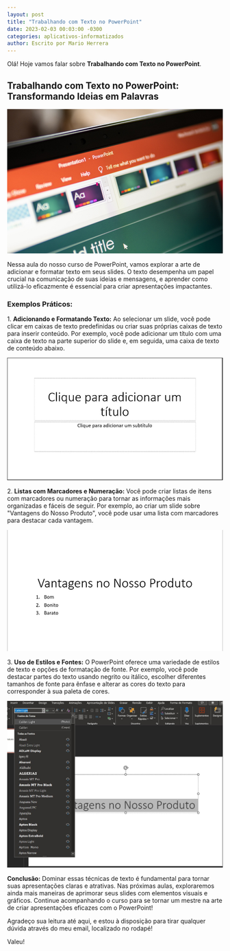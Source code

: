 ```yaml
---
layout: post
title: "Trabalhando com Texto no PowerPoint"
date: 2023-02-03 00:03:00 -0300
categories: aplicativos-informatizados
author: Escrito por Mario Herrera
---
```


Olá! Hoje vamos falar sobre **Trabalhando com Texto no PowerPoint**.

## Trabalhando com Texto no PowerPoint: Transformando Ideias em Palavras


![](https://github.com/mariopuebla17/blog/blob/main/_images/202302/ppt1.jpg?raw=true)

Nessa aula do nosso curso de PowerPoint, vamos explorar a arte de adicionar e formatar texto em seus slides. O texto desempenha um papel crucial na comunicação de suas ideias e mensagens, e aprender como utilizá-lo eficazmente é essencial para criar apresentações impactantes.

### Exemplos Práticos:

1\. **Adicionando e Formatando Texto:** Ao selecionar um slide, você pode clicar em caixas de texto predefinidas ou criar suas próprias caixas de texto para inserir conteúdo. Por exemplo, você pode adicionar um título com uma caixa de texto na parte superior do slide e, em seguida, uma caixa de texto de conteúdo abaixo.

![](https://github.com/mariopuebla17/blog/blob/main/_images/202302/ppt5.jpg?raw=true)  

2\. **Listas com Marcadores e Numeração:** Você pode criar listas de itens com marcadores ou numeração para tornar as informações mais organizadas e fáceis de seguir. Por exemplo, ao criar um slide sobre "Vantagens do Nosso Produto", você pode usar uma lista com marcadores para destacar cada vantagem.

![](https://github.com/mariopuebla17/blog/blob/main/_images/202302/ppt6.jpg?raw=true)  

3\. **Uso de Estilos e Fontes:** O PowerPoint oferece uma variedade de estilos de texto e opções de formatação de fonte. Por exemplo, você pode destacar partes do texto usando negrito ou itálico, escolher diferentes tamanhos de fonte para ênfase e alterar as cores do texto para corresponder à sua paleta de cores.

![](https://github.com/mariopuebla17/blog/blob/main/_images/202302/ppt7.jpg?raw=true)  


**Conclusão:** Dominar essas técnicas de texto é fundamental para tornar suas apresentações claras e atrativas. Nas próximas aulas, exploraremos ainda mais maneiras de aprimorar seus slides com elementos visuais e gráficos. Continue acompanhando o curso para se tornar um mestre na arte de criar apresentações eficazes com o PowerPoint!

Agradeço sua leitura até aqui, e estou à disposição para tirar qualquer dúvida através do meu email, localizado no rodapé!

Valeu!